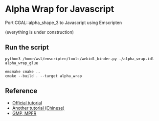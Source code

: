 # Alpha Wrap for Javascript
Port CGAL::alpha_shape_3 to Javascript using Emscripten

(everything is under construction)

## Run the script
```
python3 /home/wsl/emscripten/tools/webidl_binder.py ./alpha_wrap.idl alpha_wrap_glue

emcmake cmake ..
cmake --build . --target alpha_wrap
```

## Reference
- [Official tutorial](https://emscripten.org/docs/porting/connecting_cpp_and_javascript/WebIDL-Binder.html)
- [Another tutorial (Chinese)](https://874656645.github.io/posts/159-emscripten-%E4%BD%BF%E7%94%A8-webidl-binder-%E7%BB%91%E5%AE%9A-c++-%E4%BB%A3%E7%A0%81/)
- [GMP, MPFR](https://stackoverflow.com/questions/41080815/compiling-gmp-mpfr-with-emscripten)